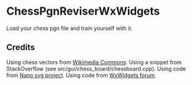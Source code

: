 # ChessPgnReviserWxWidgets

Load your chess pgn file and train yourself with it.

## Credits

Using chess vectors from [Wikimedia Commons](https://commons.wikimedia.org/wiki/Category:SVG_chess_pieces).
Using a snippet from StackOverflow (see src/gui/chess_board/chessboard.cpp).
Using code from [Nano svg project](https://github.com/memononen/nanosvg).
Using code from [WxWidgets forum](https://forums.wxwidgets.org/viewtopic.php?t=44708).